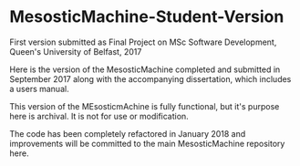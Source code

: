 # MesosticMachine-Student-Version
First version submitted as Final Project on MSc Software Development, Queen's University of Belfast, 2017

Here is the version of the MesosticMachine completed and submitted in September 2017 along with the accompanying dissertation, which includes a users manual.

This version of the MEsosticmAchine is fully functional, but it's purpose here is archival. It is not for use or modification.

The code has been completely refactored in January 2018 and improvements will be committed to the main MesosticMachine repository here.

